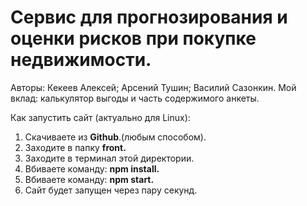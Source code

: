 # Сервис для прогнозирования и оценки рисков при покупке недвижимости.
Авторы: Кекеев Алексей; Арсений Тушин; Василий Сазонкин. Мой вклад: калькулятор выгоды и часть содержимого анкеты.
<p></p>
Как запустить сайт (актуально для Linux):
<ol>
  <li>Скачиваете из <b>Github</b>.(любым способом).</li>
  <li>Заходите в папку <b>front.</b></li>
  <li>Заходите в терминал этой директории.</li>
  <li>Вбиваете команду: <b>npm install.</b></li>
  <li>Вбиваете команду: <b>npm start.</b></li>
  <li>Сайт будет запущен через пару секунд.</li>
</ol>
